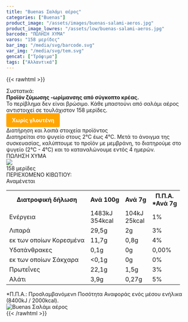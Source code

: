 ```yaml
---
title: "Buenas Σαλάμι αέρος"
categories: ["Buenas"]
product_image: "/assets/images/buenas-salami-aeros.jpg"
product_image_lowres: "/assets/low/buenas-salami-aeros.jpg"
barcode: "ΠΩΛΗΣΗ ΧΥΜΑ"
varos: "158 μερίδες"
bar_img: "/media/svg/barcode.svg"
var_img: "/media/svg/tem.svg"
gencat: ["Τρόφιμα"]
tags: ["Αλλαντικά"]
---
```

{{< rawhtml >}}

<div class="sload133"><div class="product"><div id="sistatika">Συστατικά:</div><div class="alltext"><b>Προϊόν ζύμωσης -ωρίμανσης από σύγκοπτο κρέας.</b><br>Το περίβλημα δεν είναι βρώσιμο. Κάθε μπαστούνι από σαλάμι αέρος αντιστοιχεί σε τουλάχιστον 158 μερίδες.</div>

<p style="background:orange;margin:0px;padding:10px 15px;border-radius:4px;color:#fff; display: inline-block"><b>Χωρίς γλουτένη</b></p>
        <div class="keno"></div>
<div id="loipa">Διατήρηση και λοιπά στοιχεία προϊόντος</div><div class="alltext">Διατηρείται στο ψυγείο στους 2°C έως 4°C. Μετά το άνοιγμα της συσκευασίας, καλύπτουμε το προϊόν με μεμβράνη, το διατηρούμε στο ψυγείο (2°C - 4°C) και το καταναλώνουμε εντός 4 ημερών.</div><div id="barcode"><div id="barimage1"></div><span id="bartext">ΠΩΛΗΣΗ ΧΥΜΑ</span></div><div id="varos"><div id="varosimage" style="margin:0"><img src="/media/svg/tem.svg"></div><span id="varostext">158 μερίδες</span></div><div id="kivotio">ΠΕΡΙΕΧΟΜΕΝΟ ΚΙΒΩΤΙΟΥ:<br>Αναμένεται</div>
<div class="tabout">
<table id="diatable">
  <tr>
    <th>Διατροφική δήλωση</th>
    <th>Ανά 100g</th>
    <th>Ανά 7g</th>
    <th>Π.Π.Α.<br />*Ανά 7g</th>
  </tr>
  <tr>
    <td class="texr2">Ενέργεια</td>
    <td class="texr">1483kJ<br />354kcal</td>
    <td class="texr">104kJ<br />25kcal</td>
    <td class="texr">1%</td>
  </tr>
  <tr>
    <td class="texr2">Λιπαρά</td>
    <td class="texr">29,5g</td>
    <td class="texr">2g</td>
    <td class="texr">3%</td>
  </tr>
  <tr>
    <td class="gray">εκ των οποίων Κορεσµένα</td>
    <td class="gray2">11,7g</td>
    <td class="gray2">0,8g</td>
    <td class="gray2">4%</td>
  </tr>
  <tr>
    <td class="texr2">Yδατάνθρακες</td>
    <td class="texr">0,1g</td>
    <td class="texr">0g</td>
    <td class="texr">0,00%</td>
  </tr>
  <tr>
    <td class="gray">εκ των οποίων Σάκχαρα</td>
    <td class="gray2">&lt;0,1g</td>
    <td class="gray2">0g</td>
    <td class="gray2">0%</td>
  </tr>
  <tr>
    <td class="texr2">Πρωτεΐνες</td>
    <td class="texr">22,1g</td>
    <td class="texr">1,5g</td>
    <td class="texr">3%</td>
  </tr>
  <tr>
    <td class="texr2">Αλάτι</td>
    <td class="texr">3,9g</td>
    <td class="texr">0,27g</td>
    <td class="texr">5%</td>
  </tr>
</table>
</div>
<div class="alltext">*Π.Π.Α.: Προσλαμβανόμενn Ποσότητα Αναφοράς ενός μέσου ενήλικα (8400kJ / 2000kcal).</div><div class="pimg"><img alt="Buenas Σαλάμι αέρος" title="Buenas Σαλάμι αέρος" src="/assets/images/buenas-salami-aeros.jpg"></div></div></div>
{{< /rawhtml >}}


